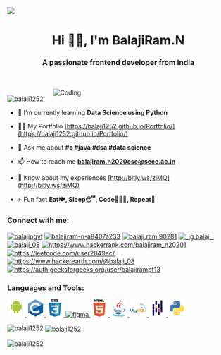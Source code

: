 <img src="https://mir-s3-cdn-cf.behance.net/project_modules/max_1200/54b6c068097599.5b50bca476b9b.gif">
<h1 align="center">Hi 👋🏻, I'm BalajiRam.N</h1>
<h3 align="center">A passionate frontend developer from India</h3>
<br/><br/>
<img align="right" alt="Coding" width="400" src="http://bitly.ws/ziS5">
<p align="left"> <img src="https://komarev.com/ghpvc/?username=balaji1252&label=Profile%20views&color=0e75b6&style=flat" alt="balaji1252" /> </p>

- 🌱 I’m currently learning **Data Science using Python**

- 👨‍💻 My Portfolio [https://balaji1252.github.io/Portfolio/](https://balaji1252.github.io/Portfolio/)

- 💬 Ask me about **#c #java #dsa #data science**

- 📫 How to reach me **balajiram.n2020cse@sece.ac.in**

- 📄 Know about my experiences [http://bitly.ws/ziMQ](http://bitly.ws/ziMQ)

- ⚡ Fun fact **Eat🍽️, Sleep😴, Code🧑🏻‍💻, Repeat🔁**

<h3 align="left">Connect with me:</h3>
<p align="left">
<a href="https://twitter.com/balajipgyt" target="blank"><img align="center" src="https://raw.githubusercontent.com/rahuldkjain/github-profile-readme-generator/master/src/images/icons/Social/twitter.svg" alt="balajipgyt" height="30" width="40" /></a>
<a href="https://linkedin.com/in/balajiram-n-a8407a233" target="blank"><img align="center" src="https://raw.githubusercontent.com/rahuldkjain/github-profile-readme-generator/master/src/images/icons/Social/linked-in-alt.svg" alt="balajiram-n-a8407a233" height="30" width="40" /></a>
<a href="https://fb.com/balaji.ram.90281" target="blank"><img align="center" src="https://raw.githubusercontent.com/rahuldkjain/github-profile-readme-generator/master/src/images/icons/Social/facebook.svg" alt="balaji.ram.90281" height="30" width="40" /></a>
<a href="https://instagram.com/_ig.balaji_" target="blank"><img align="center" src="https://raw.githubusercontent.com/rahuldkjain/github-profile-readme-generator/master/src/images/icons/Social/instagram.svg" alt="_ig.balaji_" height="30" width="40" /></a>
<a href="https://www.codechef.com/users/balaji_08" target="blank"><img align="center" src="https://cdn.jsdelivr.net/npm/simple-icons@3.1.0/icons/codechef.svg" alt="balaji_08" height="30" width="40" /></a>
<a href="https://www.hackerrank.com/https://www.hackerrank.com/balajiram_n20201" target="blank"><img align="center" src="https://raw.githubusercontent.com/rahuldkjain/github-profile-readme-generator/master/src/images/icons/Social/hackerrank.svg" alt="https://www.hackerrank.com/balajiram_n20201" height="30" width="40" /></a>
<a href="https://www.leetcode.com/https://leetcode.com/user2849ec/" target="blank"><img align="center" src="https://raw.githubusercontent.com/rahuldkjain/github-profile-readme-generator/master/src/images/icons/Social/leet-code.svg" alt="https://leetcode.com/user2849ec/" height="30" width="40" /></a>
<a href="https://www.hackerearth.com/https://www.hackerearth.com/@balaji_08" target="blank"><img align="center" src="https://raw.githubusercontent.com/rahuldkjain/github-profile-readme-generator/master/src/images/icons/Social/hackerearth.svg" alt="https://www.hackerearth.com/@balaji_08" height="30" width="40" /></a>
<a href="https://auth.geeksforgeeks.org/user/https://auth.geeksforgeeks.org/user/balajirampf13" target="blank"><img align="center" src="https://raw.githubusercontent.com/rahuldkjain/github-profile-readme-generator/master/src/images/icons/Social/geeks-for-geeks.svg" alt="https://auth.geeksforgeeks.org/user/balajirampf13" height="30" width="40" /></a>
</p>

<h3 align="left">Languages and Tools:</h3>
<p align="left"> <a href="https://developer.android.com" target="_blank" rel="noreferrer"> <img src="https://raw.githubusercontent.com/devicons/devicon/master/icons/android/android-original-wordmark.svg" alt="android" width="40" height="40"/> </a> <a href="https://www.cprogramming.com/" target="_blank" rel="noreferrer"> <img src="https://raw.githubusercontent.com/devicons/devicon/master/icons/c/c-original.svg" alt="c" width="40" height="40"/> </a> <a href="https://www.w3schools.com/css/" target="_blank" rel="noreferrer"> <img src="https://raw.githubusercontent.com/devicons/devicon/master/icons/css3/css3-original-wordmark.svg" alt="css3" width="40" height="40"/> </a> <a href="https://www.figma.com/" target="_blank" rel="noreferrer"> <img src="https://www.vectorlogo.zone/logos/figma/figma-icon.svg" alt="figma" width="40" height="40"/> </a> <a href="https://www.w3.org/html/" target="_blank" rel="noreferrer"> <img src="https://raw.githubusercontent.com/devicons/devicon/master/icons/html5/html5-original-wordmark.svg" alt="html5" width="40" height="40"/> </a> <a href="https://www.java.com" target="_blank" rel="noreferrer"> <img src="https://raw.githubusercontent.com/devicons/devicon/master/icons/java/java-original.svg" alt="java" width="40" height="40"/> </a> <a href="https://www.mysql.com/" target="_blank" rel="noreferrer"> <img src="https://raw.githubusercontent.com/devicons/devicon/master/icons/mysql/mysql-original-wordmark.svg" alt="mysql" width="40" height="40"/> </a> <a href="https://pandas.pydata.org/" target="_blank" rel="noreferrer"> <img src="https://raw.githubusercontent.com/devicons/devicon/2ae2a900d2f041da66e950e4d48052658d850630/icons/pandas/pandas-original.svg" alt="pandas" width="40" height="40"/> </a> <a href="https://www.python.org" target="_blank" rel="noreferrer"> <img src="https://raw.githubusercontent.com/devicons/devicon/master/icons/python/python-original.svg" alt="python" width="40" height="40"/> </a> </p>

<p><img align="left" src="https://github-readme-stats.vercel.app/api/top-langs?username=balaji1252&show_icons=true&locale=en&layout=compact" alt="balaji1252" /></p>

<p>&nbsp;<img align="center" src="https://github-readme-stats.vercel.app/api?username=balaji1252&show_icons=true&locale=en" alt="balaji1252" /></p>

<p><img align="center" src="https://github-readme-streak-stats.herokuapp.com/?user=balaji1252&" alt="balaji1252" /></p>
